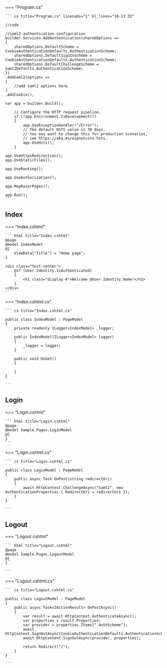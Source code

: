 === "Program.cs"

    ``` cs title="Program.cs" linenums="1" hl_lines="10-13 33"
    
    //code

    //saml2-authentication configuration
    builder.Services.AddAuthentication(sharedOptions =>
    {
        sharedOptions.DefaultScheme = CookieAuthenticationDefaults.AuthenticationScheme;
        sharedOptions.DefaultSignInScheme = CookieAuthenticationDefaults.AuthenticationScheme;
        sharedOptions.DefaultChallengeScheme = Saml2Defaults.AuthenticationScheme;
    })
    .AddSaml2(options =>
    {
        //add saml2 options here
    }
    .AddCookie();
    
    var app = builder.Build();

        // Configure the HTTP request pipeline.
        if (!app.Environment.IsDevelopment())
        {
            app.UseExceptionHandler("/Error");
            // The default HSTS value is 30 days. 
            // You may want to change this for production scenarios, 
            // see https://aka.ms/aspnetcore-hsts.
            app.UseHsts();
        }

    app.UseHttpsRedirection();
    app.UseStaticFiles();

    app.UseRouting();

    app.UseAuthorization();

    app.MapRazorPages();

    app.Run();
    ```

## Index

=== "Index.cshtml"

    ``` html title="Index.cshtml"
    @page
    @model IndexModel
    @{
        ViewData["Title"] = "Home page";
    }

    <div class="text-center">
        @if (User.Identity.IsAuthenticated)
        {
            <h1 class="display-4">Welcome @User.Identity.Name!</h1>
        }
    </div>
    ```

=== "Index.cshtml.cs"

    ``` cs title="Index.cshtml.cs"

    public class IndexModel : PageModel
    {
        private readonly ILogger<IndexModel> _logger;

        public IndexModel(ILogger<IndexModel> logger)
        {
            _logger = logger;
        }

        public void OnGet()
        {

        }
    }

    ```

## Login 

=== "Login.cshtml"

    ``` html title="Login.cshtml"
    @page
    @model Sample.Pages.LoginModel
    @{
    }
    ```

=== "Login.cshtml.cs"

    ``` cs title="Login.cshtml.cs"

    public class LoginModel : PageModel
    {
        public async Task OnPost(string redirectUri)
        {
            await HttpContext.ChallengeAsync("Saml2", new AuthenticationProperties { RedirectUri = redirectUri });
        }
    }

    ```

## Logout

=== "Logout.cshtml"

    ``` html title="Logout.cshtml"
    @page
    @model Sample.Pages.LogoutModel
    @{
    }
 
    ```

=== "Logout.cshtml.cs"

    ``` cs title="Logout.cshtml.cs"

    public class LogoutModel : PageModel
    {
        public async Task<IActionResult> OnPostAsync()
        {
            var result = await HttpContext.AuthenticateAsync();
            var properties = result.Properties;
            var provider = properties.Items[".AuthScheme"];
            await HttpContext.SignOutAsync(CookieAuthenticationDefaults.AuthenticationScheme);
            await HttpContext.SignOutAsync(provider, properties);

            return Redirect("/");
        }
    }

    ```